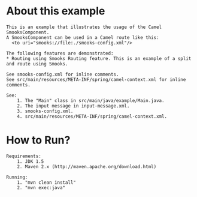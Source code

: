 About this example
==================
 	This is an example that illustrates the usage of the Camel SmooksComponent.
 	A SmooksComponent can be used in a Camel route like this:
      <to uri="smooks://file:./smooks-config.xml"/>

	The following features are demonstrated:
	* Routing using Smooks Routing feature. This is an example of a split and route using Smooks.

	See smooks-config.xml for inline comments.
	See src/main/resources/META-INF/spring/camel-context.xml for inline comments.

    See:
        1. The "Main" class in src/main/java/example/Main.java.
        2. The input message in input-message.xml.
        3. smooks-config.xml.
        4. src/main/resources/META-INF/spring/camel-context.xml.

How to Run?
===========
    Requirements:
        1. JDK 1.5
        2. Maven 2.x (http://maven.apache.org/download.html)

    Running:
        1. "mvn clean install"
        2. "mvn exec:java"
